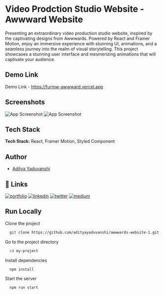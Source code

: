 
# Video Prodction Studio Website - Awwward Website

Presenting an extraordinary video production studio website, inspired by the captivating designs from Awwwards. Powered by React and Framer Motion, enjoy an immersive experience with stunning UI, animations, and a seamless journey into the realm of visual storytelling.
This project showcases a stunning user interface and mesmerizing animations that will captivate your audience.


## Demo Link

Demo Link - https://furrow-awwward.vercel.app

## Screenshots

![App Screenshot](screenshot1.gif)
![App Screenshot](screenshot2.gif)


## Tech Stack

**Tech Stack:** React, Framer Motion, Styled Component






## Author

- [Aditya Yaduvanshi](https://adityayads.vercel.app/)



## 🔗 Links
[![portfolio](https://img.shields.io/badge/my_portfolio-000?style=for-the-badge&logo=ko-fi&logoColor=white)](https://adityayads.vercel.app)
[![linkedin](https://img.shields.io/badge/linkedin-0A66C2?style=for-the-badge&logo=linkedin&logoColor=white)](https://www.linkedin.com/in/theaditya-yaduvanshi-/)
[![twitter](https://img.shields.io/badge/twitter-1DA1F2?style=for-the-badge&logo=twitter&logoColor=white)](https://twitter.com/fixslyr)
[![medium](https://img.shields.io/badge/Medium-12100E?style=for-the-badge&logo=medium&logoColor=white)](https://adityayaduvanshi.medium.com)



## Run Locally

Clone the project

```bash
  git clone https://github.com/adityayaduvanshi/awwwards-website-1.git
```

Go to the project directory

```bash
  cd my-project
```

Install dependencies

```bash
  npm install
```

Start the server

```bash
  npm run start
```
